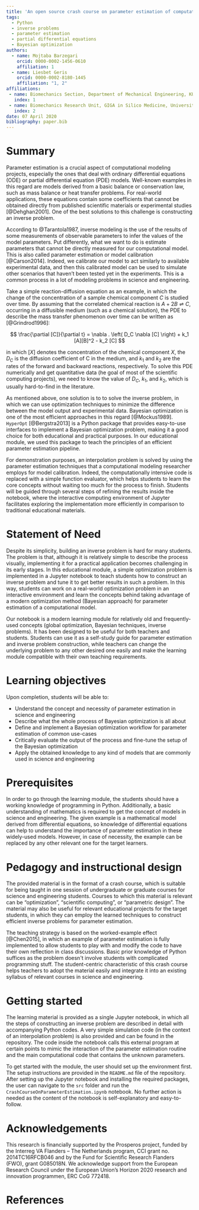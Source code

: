 ```yaml
---
title: 'An open source crash course on parameter estimation of computational models using a Bayesian optimization approach'
tags:
  - Python
  - inverse problems
  - parameter estimation
  - partial differential equations
  - Bayesian optimization
authors:
  - name: Mojtaba Barzegari
    orcid: 0000-0002-1456-0610
    affiliation: 1
  - name: Liesbet Geris
    orcid: 0000-0002-8180-1445
    affiliation: "1, 2"
affiliations:
 - name: Biomechanics Section, Department of Mechanical Engineering, KU Leuven, Belgium
   index: 1
 - name: Biomechanics Research Unit, GIGA in Silico Medicine, University of Liège, Belgium
   index: 2
date: 07 April 2020
bibliography: paper.bib
---
```


# Summary

Parameter estimation is a crucial aspect of computational modeling projects, especially the ones that deal with ordinary differential equations (ODE) or partial differential equation (PDE) models. Well-known examples in this regard are models derived from a basic balance or conservation law, such as mass balance or heat transfer problems. For real-world applications, these equations contain some coefficients that cannot be obtained directly from published scientific materials or experimental studies [@Dehghan2001]. One of the best solutions to this challenge is constructing an inverse problem.

According to @Tarantola1987, inverse modeling is the use of the results of some measurements of observable parameters to infer the values of the model parameters. Put differently, what we want to do is estimate parameters that cannot be directly measured for our computational model. This is also called parameter estimation or model calibration [@Carson2014]. Indeed, we calibrate our model to act similarly to available experimental data, and then this calibrated model can be used to simulate other scenarios that haven’t been tested yet in the experiments. This is a common process in a lot of modeling problems in science and engineering.

Take a simple reaction-diffusion equation as an example, in which the change of the concentration of a sample chemical component $C$ is studied over time. By assuming that the correlated chemical reaction is $A + 2B \rightleftharpoons C$, occurring in a diffusible medium (such as a chemical solution), the PDE to describe the mass transfer phenomenon over time can be written as [@Grindrod1996]:

$$ \frac{\partial [C]}{\partial t} = \nabla . \left( D_C \nabla [C] \right) + k_1 [A][B]^2 - k_2 [C] $$

in which $[X]$ denotes the concentration of the chemical component $X$, the $D_C$ is the diffusion coefficient of C in the medium, and $k_1$ and $k_2$ are the rates of the forward and backward reactions, respectively. To solve this PDE numerically and get quantitative data (he goal of most of the scientific computing projects), we need to know the value of $D_C$, $k_1$, and $k_2$, which is usually hard-to-find in the literature.

As mentioned above, one solution is to to solve the inverse problem, in which we can use optimization techniques to minimize the difference between the model output and experimental data. Bayesian optimization is one of the most efficient approaches in this regard [@Mockus1989]. `HyperOpt` [@Bergstra2013] is a Python package that provides easy-to-use interfaces to implement a Bayesian optimization problem, making it a good choice for both educational and practical purposes. In our educational module, we used this package to teach the principles of an efficient parameter estimation pipeline.

For demonstration purposes, an interpolation problem is solved by using the parameter estimation techniques that a computational modeling researcher employs for model calibration. Indeed, the computationally intensive code is replaced with a simple function evaluator, which helps students to learn the core concepts without waiting too much for the process to finish. Students will be guided through several steps of refining the results inside the notebook, where the interactive computing environment of Jupyter facilitates exploring the implementation more efficiently in comparison to traditional educational materials.

# Statement of Need

Despite its simplicity, building an inverse problem is hard for many students. The problem is that, although it is relatively simple to describe the process visually, implementing it for a practical application becomes challenging in its early stages. In this educational module, a simple optimization problem is implemented in a Jupyter notebook to teach students how to construct an inverse problem and tune it to get better results in such a problem. In this way, students can work on a real-world optimization problem in an interactive environment and learn the concepts behind taking advantage of a modern optimization method (Bayesian approach) for parameter estimation of a computational model.

Our notebook is a modern learning module for relatively old and frequently-used concepts (global optimization, Bayesian techniques, inverse problems). It has been designed to be useful for both teachers and students. Students can use it as a self-study guide for parameter estimation and inverse problem construction, while teachers can change the underlying problem to any other desired one easily and make the learning module compatible with their own teaching requirements.

# Learning objectives

Upon completion, students will be able to:

* Understand the concept and necessity of parameter estimation in science and engineering
* Describe what the whole process of Bayesian optimization is all about
* Define and implement a Bayesian optimization workflow for parameter estimation of common use-cases
* Critically evaluate the output of the process and fine-tune the setup of the Bayesian optimization
* Apply the obtained knowledge to any kind of models that are commonly used in science and engineering

# Prerequisites

In order to go through the learning module, the students should have a working knowledge of programming in Python. Additionally, a basic understanding of mathematics is required to get the concept of models in science and engineering. The given example is a mathematical model derived from differential equations, so knowledge of differential equations can help to understand the importance of parameter estimation in these widely-used models. However, in case of necessity, the example can be replaced by any other relevant one for the target learners.

# Pedagogy and instructional design

The provided material is in the format of a crash course, which is suitable for being taught in one session of undergraduate or graduate courses for science and engineering students. Courses to which this material is relevant can be “optimization”, “scientific computing”, or “parametric design”. The material may also be useful for relevant educational projects for the target students, in which they can employ the learned techniques to construct efficient inverse problems for parameter estimation.

The teaching strategy is based on the worked-example effect [@Chen2015], in which an example of parameter estimation is fully implemented to allow students to play with and modify the code to have their own reflection in class discussions. Basic prior knowledge of Python suffices as the problem doesn't involve students with complicated programming stuff. The student-centric characteristic of this crash course helps teachers to adopt the material easily and integrate it into an existing syllabus of relevant courses in science and engineering.

# Getting started

The learning material is provided as a single Jupyter notebook, in which all the steps of constructing an inverse problem are described in detail with accompanying Python codes. A very simple simulation code (in the context of an interpolation problem) is also provided and can be found in the repository. The code inside the notebook calls this external program at certain points to mimic the interaction of the parameter estimation routine and the main computational code that contains the unknown parameters.

To get started with the module, the user should set up the environment first. The setup instructions are provided in the `README.md` file of the repository. After setting up the Jupyter notebook and installing the required packages, the user can navigate to the `src` folder and run the `CrashCourseOnParameterEstimation.ipynb` notebook. No further action is needed as the content of the notebook is self-explanatory and easy-to-follow.

# Acknowledgements

This research is financially supported by the Prosperos project, funded by the Interreg VA Flanders – The Netherlands program, CCI grant no. 2014TC16RFCB046 and by the Fund for Scientific Research Flanders (FWO), grant G085018N. We acknowledge support from the European Research Council under the European Union’s Horizon 2020 research and innovation programmen, ERC CoG 772418.

# References
